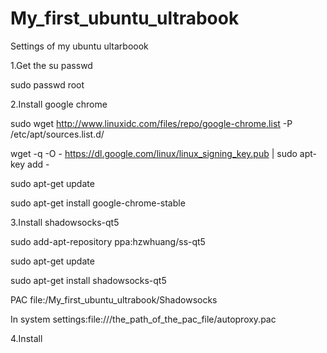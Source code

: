 # My_first_ubuntu_ultrabook

Settings of my ubuntu ultarboook

1.Get the su passwd

  sudo passwd root
  
2.Install google chrome

  sudo wget http://www.linuxidc.com/files/repo/google-chrome.list -P /etc/apt/sources.list.d/
  
  wget -q -O - https://dl.google.com/linux/linux_signing_key.pub  | sudo apt-key add -
  
  sudo apt-get update
  
  sudo apt-get install google-chrome-stable
  
3.Install shadowsocks-qt5

  sudo add-apt-repository ppa:hzwhuang/ss-qt5
  
  sudo apt-get update
  
  sudo apt-get install shadowsocks-qt5

  PAC file:/My_first_ubuntu_ultrabook/Shadowsocks
  
  In system settings:file:///the_path_of_the_pac_file/autoproxy.pac
  
4.Install
